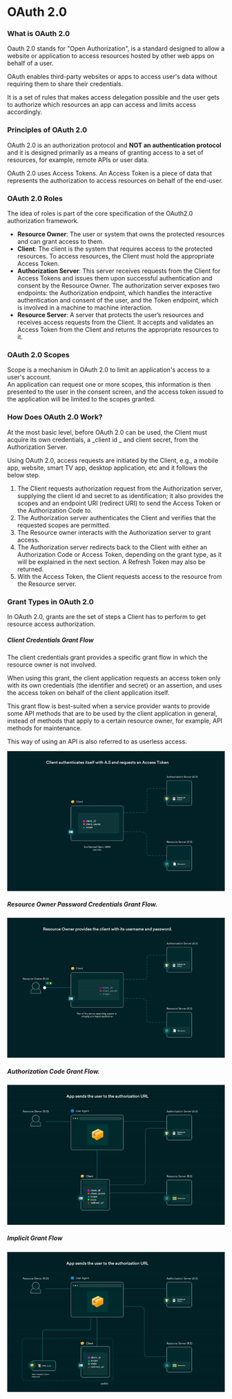 
# OAuth 2.0

### What is OAuth 2.0
Oauth 2.0 stands for "Open Authorization", is a standard designed to allow a website or application to access resources hosted by other web apps on behalf of a user.

OAuth enables third-party websites or apps to access user's data without requiring them to share their credentials.

It is a set of rules that makes access delegation possible and the user gets to authorize which resources an app can access and limits access accordingly.

### Principles of OAuth 2.0
OAuth 2.0 is an authorization protocol and **NOT an authentication protocol** and it is designed primarily as a means of granting access to a set of resources, for example, remote APIs or user data.

OAuth 2.0 uses Access Tokens. An Access Token is a piece of data that represents the authorization to access resources on behalf of the end-user.

### OAuth 2.0 Roles
The idea of roles is part of the core specification of the OAuth2.0 authorization framework.
* **Resource Owner**: The user or system that owns the protected resources and can grant access to them.
* **Client**: The client is the system that requires access to the protected resources. To access resources, the Client must hold the appropriate Access Token.
* **Authorization Server**: This server receives requests from the Client for Access Tokens and issues them upon successful authentication and consent by the Resource Owner. The authorization server exposes two endpoints: the Authorization endpoint, which handles the interactive authentication and consent of the user, and the Token endpoint, which is involved in a machine to machine interaction.
* **Resource Server**: A server that protects the user’s resources and receives access requests from the Client. It accepts and validates an Access Token from the Client and returns the appropriate resources to it.

### OAuth 2.0 Scopes

Scope is a mechanism in OAuth 2.0 to limit an application's access to a user's account.<br/>
An application can request one or more scopes, this information is then presented to the user in the consent screen, and the access token issued to the application will be limited to the scopes granted.<br/>

### How Does OAuth 2.0 Work?

At the most basic level, before OAuth 2.0 can be used, the Client must acquire its own credentials, a _client id _ and client secret, from the Authorization Server.

Using OAuth 2.0, access requests are initiated by the Client, e.g., a mobile app, website, smart TV app, desktop application, etc and it follows the below step.
1. The Client requests authorization request from the Authorization server, supplying the client id and secret to as identification; it also provides the scopes and an endpoint URI (redirect URI) to send the Access Token or the Authorization Code to.
2. The Authorization server authenticates the Client and verifies that the requested scopes are permitted.
3. The Resource owner interacts with the Authorization server to grant access.
4. The Authorization server redirects back to the Client with either an Authorization Code or Access Token, depending on the grant type, as it will be explained in the next section. A Refresh Token may also be returned.
5. With the Access Token, the Client requests access to the resource from the Resource server.

### Grant Types in OAuth 2.0

In OAuth 2.0, grants are the set of steps a Client has to perform to get resource access authorization.

##### Client Credentials Grant Flow
The client credentials grant provides a specific grant flow in which the resource owner is not involved. 

When using this grant, the client application requests an access token only with its own credentials (the identifier and secret) or an assertion, and uses the access token on behalf of the client application itself. 

This grant flow is best-suited when a service provider wants to provide some API methods that are to be used by the client application in general, instead of methods that apply to a certain resource owner, for example, API methods for maintenance. 

This way of using an API is also referred to as userless access.

![Client Credentials Grant Flow](https://github.com/Senthuran100/oauth2.0/blob/main/gif/Client_Credentials.gif)

##### Resource Owner Password Credentials Grant Flow.


![Resource Owner Password Credentials Grant Flow](https://github.com/Senthuran100/oauth2.0/blob/main/gif/Password_Grant.gif)

##### Authorization Code Grant Flow.

![Authorization Code Grant Flow](https://github.com/Senthuran100/oauth2.0/blob/main/gif/Authorization_Code.gif)

##### Implicit Grant Flow

![Implicit Grant Flow](https://github.com/Senthuran100/oauth2.0/blob/main/gif/Implicit_Flow.gif)


